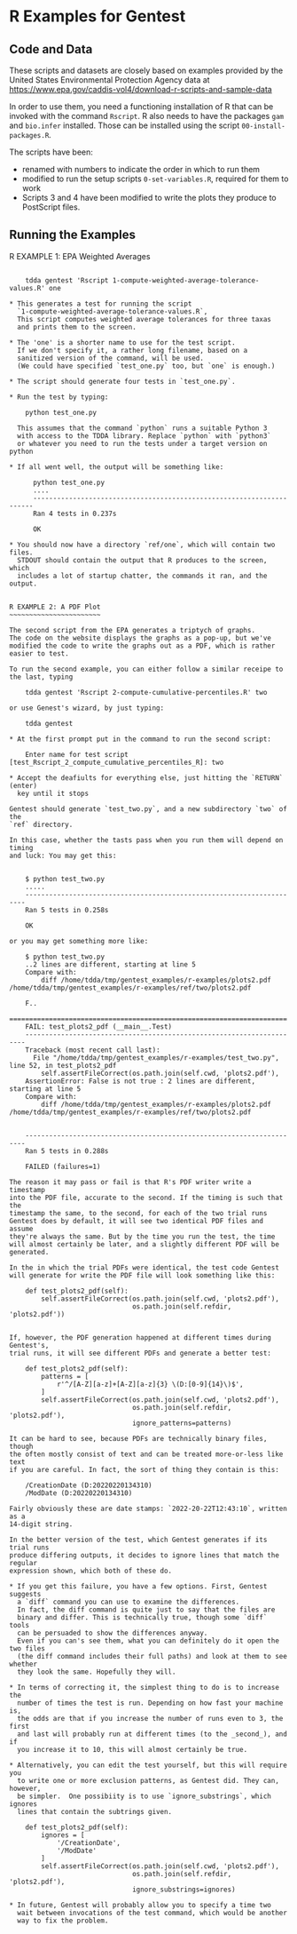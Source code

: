 R Examples for Gentest
======================

Code and Data
-------------

These scripts and datasets are closely based on examples provided by
the United States Environmental Protection Agency data at
<https://www.epa.gov/caddis-vol4/download-r-scripts-and-sample-data>

In order to use them, you need a functioning installation of R
that can be invoked with the command `Rscript`.
R also needs to have the packages `gam` and `bio.infer` installed.
Those can be installed using the script `00-install-packages.R`.

The scripts have been:
* renamed with numbers to indicate the order in which to run them
* modified to run the setup scripts `0-set-variables.R`, required
  for them to work
* Scripts 3 and 4 have been modified to write the plots they produce
  to PostScript files.


Running the Examples
--------------------

R EXAMPLE 1: EPA Weighted Averages
~~~~~~~~~~~~~~~~~~~~~~~~~~~~~~~~~~

    tdda gentest 'Rscript 1-compute-weighted-average-tolerance-values.R' one

* This generates a test for running the script
  `1-compute-weighted-average-tolerance-values.R`,
  This script computes weighted average tolerances for three taxas
  and prints them to the screen.

* The 'one' is a shorter name to use for the test script.
  If we don't specify it, a rather long filename, based on a
  sanitized version of the command, will be used.
  (We could have specified `test_one.py` too, but `one` is enough.)

* The script should generate four tests in `test_one.py`.

* Run the test by typing:

    python test_one.py

  This assumes that the command `python` runs a suitable Python 3
  with access to the TDDA library. Replace `python` with `python3`
  or whatever you need to run the tests under a target version on python

* If all went well, the output will be something like:

      python test_one.py
      ....
      ----------------------------------------------------------------------
      Ran 4 tests in 0.237s

      OK

* You should now have a directory `ref/one`, which will contain two files.
  STDOUT should contain the output that R produces to the screen, which
  includes a lot of startup chatter, the commands it ran, and the output.


R EXAMPLE 2: A PDF Plot
~~~~~~~~~~~~~~~~~~~~~~~

The second script from the EPA generates a triptych of graphs.
The code on the website displays the graphs as a pop-up, but we've
modified the code to write the graphs out as a PDF, which is rather
easier to test.

To run the second example, you can either follow a similar receipe to
the last, typing

    tdda gentest 'Rscript 2-compute-cumulative-percentiles.R' two

or use Genest's wizard, by just typing:

    tdda gentest

* At the first prompt put in the command to run the second script:

    Enter name for test script [test_Rscript_2_compute_cumulative_percentiles_R]: two

* Accept the deafiults for everything else, just hitting the `RETURN` (enter)
  key until it stops

Gentest should generate `test_two.py`, and a new subdirectory `two` of the
`ref` directory.

In this case, whether the tasts pass when you run them will depend on timing
and luck: You may get this:


    $ python test_two.py
    .....
    ----------------------------------------------------------------------
    Ran 5 tests in 0.258s

    OK

or you may get something more like:

    $ python test_two.py 
    ..2 lines are different, starting at line 5
    Compare with:
        diff /home/tdda/tmp/gentest_examples/r-examples/plots2.pdf /home/tdda/tmp/gentest_examples/r-examples/ref/two/plots2.pdf

    F..
    ======================================================================
    FAIL: test_plots2_pdf (__main__.Test)
    ----------------------------------------------------------------------
    Traceback (most recent call last):
      File "/home/tdda/tmp/gentest_examples/r-examples/test_two.py", line 52, in test_plots2_pdf
        self.assertFileCorrect(os.path.join(self.cwd, 'plots2.pdf'),
    AssertionError: False is not true : 2 lines are different, starting at line 5
    Compare with:
        diff /home/tdda/tmp/gentest_examples/r-examples/plots2.pdf /home/tdda/tmp/gentest_examples/r-examples/ref/two/plots2.pdf


    ----------------------------------------------------------------------
    Ran 5 tests in 0.288s

    FAILED (failures=1)

The reason it may pass or fail is that R's PDF writer write a timestamp
into the PDF file, accurate to the second. If the timing is such that the
timestamp the same, to the second, for each of the two trial runs
Gentest does by default, it will see two identical PDF files and assume
they're always the same. But by the time you run the test, the time
will almost certainly be later, and a slightly different PDF will be generated.

In the in which the trial PDFs were identical, the test code Gentest
will generate for write the PDF file will look something like this:

    def test_plots2_pdf(self):
        self.assertFileCorrect(os.path.join(self.cwd, 'plots2.pdf'),
                               os.path.join(self.refdir, 'plots2.pdf'))


If, however, the PDF generation happened at different times during Gentest's,
trial runs, it will see different PDFs and generate a better test:

    def test_plots2_pdf(self):
        patterns = [
            r'^/[A-Z][a-z]+[A-Z][a-z]{3} \(D:[0-9]{14}\)$',
        ]
        self.assertFileCorrect(os.path.join(self.cwd, 'plots2.pdf'),
                               os.path.join(self.refdir, 'plots2.pdf'),
                               ignore_patterns=patterns)

It can be hard to see, because PDFs are technically binary files, though
the often mostly consist of text and can be treated more-or-less like text
if you are careful. In fact, the sort of thing they contain is this:

    /CreationDate (D:20220220134310)
    /ModDate (D:20220220134310)

Fairly obviously these are date stamps: `2022-20-22T12:43:10`, written as a
14-digit string.

In the better version of the test, which Gentest generates if its trial runs
produce differing outputs, it decides to ignore lines that match the regular
expression shown, which both of these do.

* If you get this failure, you have a few options. First, Gentest suggests
  a `diff` command you can use to examine the differences.
  In fact, the diff command is quite just to say that the files are
  binary and differ. This is technically true, though some `diff` tools
  can be persuaded to show the differences anyway.
  Even if you can's see them, what you can definitely do it open the two files
  (the diff command includes their full paths) and look at them to see whether
  they look the same. Hopefully they will.

* In terms of correcting it, the simplest thing to do is to increase the
  number of times the test is run. Depending on how fast your machine is,
  the odds are that if you increase the number of runs even to 3, the first
  and last will probably run at different times (to the _second_), and if
  you increase it to 10, this will almost certainly be true.

* Alternatively, you can edit the test yourself, but this will require you
  to write one or more exclusion patterns, as Gentest did. They can, however,
  be simpler.  One possibiity is to use `ignore_substrings`, which ignores
  lines that contain the subtrings given.

    def test_plots2_pdf(self):
        ignores = [
            '/CreationDate',
            '/ModDate'
        ]
        self.assertFileCorrect(os.path.join(self.cwd, 'plots2.pdf'),
                               os.path.join(self.refdir, 'plots2.pdf'),
                               ignore_substrings=ignores)

* In future, Gentest will probably allow you to specify a time two
  wait between invocations of the test command, which would be another
  way to fix the problem.

